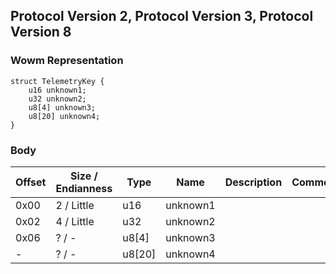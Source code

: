 ## Protocol Version 2, Protocol Version 3, Protocol Version 8

### Wowm Representation
```rust,ignore
struct TelemetryKey {
    u16 unknown1;
    u32 unknown2;
    u8[4] unknown3;
    u8[20] unknown4;
}
```
### Body
| Offset | Size / Endianness | Type | Name | Description | Comment |
| ------ | ----------------- | ---- | ---- | ----------- | ------- |
| 0x00 | 2 / Little | u16 | unknown1 |  |  |
| 0x02 | 4 / Little | u32 | unknown2 |  |  |
| 0x06 | ? / - | u8[4] | unknown3 |  |  |
| - | ? / - | u8[20] | unknown4 |  |  |
